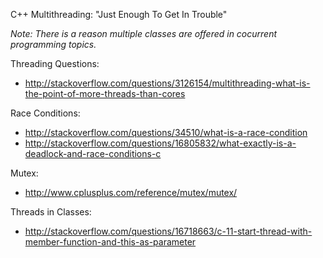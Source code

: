 C++ Multithreading: "Just Enough To Get In Trouble"

*Note: There is a reason multiple classes are offered in cocurrent programming topics.*


Threading Questions:
* http://stackoverflow.com/questions/3126154/multithreading-what-is-the-point-of-more-threads-than-cores

Race Conditions:
* http://stackoverflow.com/questions/34510/what-is-a-race-condition
* http://stackoverflow.com/questions/16805832/what-exactly-is-a-deadlock-and-race-conditions-c

Mutex:
* http://www.cplusplus.com/reference/mutex/mutex/

Threads in Classes:
* http://stackoverflow.com/questions/16718663/c-11-start-thread-with-member-function-and-this-as-parameter
